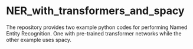 # NER_with_transformers_and_spacy
The repository provides two example python codes for performing Named Entity Recognition. One with pre-trained transformer networks while the other example uses spacy.
